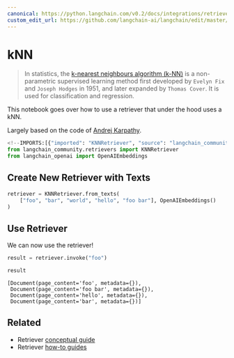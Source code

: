 ```yaml
---
canonical: https://python.langchain.com/v0.2/docs/integrations/retrievers/knn/
custom_edit_url: https://github.com/langchain-ai/langchain/edit/master/docs/docs/integrations/retrievers/knn.ipynb
---
```


# kNN

>In statistics, the [k-nearest neighbours algorithm (k-NN)](https://en.wikipedia.org/wiki/K-nearest_neighbors_algorithm) is a non-parametric supervised learning method first developed by `Evelyn Fix` and `Joseph Hodges` in 1951, and later expanded by `Thomas Cover`. It is used for classification and regression.

This notebook goes over how to use a retriever that under the hood uses a kNN.

Largely based on the code of [Andrej Karpathy](https://github.com/karpathy/randomfun/blob/master/knn_vs_svm.html).


```python
<!--IMPORTS:[{"imported": "KNNRetriever", "source": "langchain_community.retrievers", "docs": "https://api.python.langchain.com/en/latest/retrievers/langchain_community.retrievers.knn.KNNRetriever.html", "title": "kNN"}, {"imported": "OpenAIEmbeddings", "source": "langchain_openai", "docs": "https://api.python.langchain.com/en/latest/embeddings/langchain_openai.embeddings.base.OpenAIEmbeddings.html", "title": "kNN"}]-->
from langchain_community.retrievers import KNNRetriever
from langchain_openai import OpenAIEmbeddings
```

## Create New Retriever with Texts


```python
retriever = KNNRetriever.from_texts(
    ["foo", "bar", "world", "hello", "foo bar"], OpenAIEmbeddings()
)
```

## Use Retriever

We can now use the retriever!


```python
result = retriever.invoke("foo")
```


```python
result
```



```output
[Document(page_content='foo', metadata={}),
 Document(page_content='foo bar', metadata={}),
 Document(page_content='hello', metadata={}),
 Document(page_content='bar', metadata={})]
```



## Related

- Retriever [conceptual guide](/docs/concepts/#retrievers)
- Retriever [how-to guides](/docs/how_to/#retrievers)